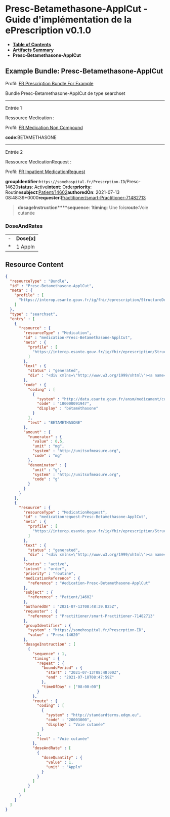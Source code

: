 # Presc-Betamethasone-ApplCut - Guide d'implémentation de la ePrescription v0.1.0

* [**Table of Contents**](toc.md)
* [**Artifacts Summary**](artifacts.md)
* **Presc-Betamethasone-ApplCut**

## Example Bundle: Presc-Betamethasone-ApplCut

Profil: [FR Prescription Bundle For Example](StructureDefinition-fr-prescription-bundle-for-example.md)

Bundle Presc-Betamethasone-ApplCut de type searchset

-------

Entrée 1

Ressource Medication :

> 

Profil: [FR Medication Non Compound](StructureDefinition-fr-medication-noncompound.md)

**code**:BETAMETHASONE

-------

Entrée 2

Ressource MedicationRequest :

> 

Profil: [FR Inpatient MedicationRequest](StructureDefinition-fr-inpatient-medicationrequest.md)

**groupIdentifier**:`https://somehospital.fr/Prescrption-ID`/Presc-14620**status**: Active**intent**: Order**priority**: Routine**subject**:[Patient/14602](Patient/14602)**authoredOn**: 2021-07-13 08:48:39+0000**requester**:[Practitioner/smart-Practitioner-71482713](Practitioner/smart-Practitioner-71482713)
> **dosageInstruction****sequence**: 1**timing**: Une fois**route**:Voie cutanée

### DoseAndRates

| | |
| :--- | :--- |
| - | **Dose[x]** |
| * | 1 Appln |





## Resource Content

```json
{
  "resourceType" : "Bundle",
  "id" : "Presc-Betamethasone-ApplCut",
  "meta" : {
    "profile" : [
      "https://interop.esante.gouv.fr/ig/fhir/eprescription/StructureDefinition/fr-prescription-bundle-for-example"
    ]
  },
  "type" : "searchset",
  "entry" : [
    {
      "resource" : {
        "resourceType" : "Medication",
        "id" : "medication-Presc-Betamethasone-ApplCut",
        "meta" : {
          "profile" : [
            "https://interop.esante.gouv.fr/ig/fhir/eprescription/StructureDefinition/fr-medication-noncompound"
          ]
        },
        "text" : {
          "status" : "generated",
          "div" : "<div xmlns=\"http://www.w3.org/1999/xhtml\"><a name=\"Medication_medication-Presc-Betamethasone-ApplCut\"> </a><p class=\"res-header-id\"><b>Narratif généré : Médication medication-Presc-Betamethasone-ApplCut</b></p><a name=\"medication-Presc-Betamethasone-ApplCut\"> </a><a name=\"hcmedication-Presc-Betamethasone-ApplCut\"> </a><div style=\"display: inline-block; background-color: #d9e0e7; padding: 6px; margin: 4px; border: 1px solid #8da1b4; border-radius: 5px; line-height: 60%\"><p style=\"margin-bottom: 0px\"/><p style=\"margin-bottom: 0px\">Profil: <a href=\"StructureDefinition-fr-medication-noncompound.html\">FR Medication Non Compound</a></p></div><p><b>code</b>: <span title=\"Codes :{http://data.esante.gouv.fr/ansm/medicament/codeSMS 100000091947}\">BETAMETHASONE</span></p><p><b>amount</b>: 0.5 mg<span style=\"background: LightGoldenRodYellow\"> (Détails : code UCUMmg = 'mg')</span>/ g<span style=\"background: LightGoldenRodYellow\"> (Détails : code UCUMg = 'g')</span></p></div>"
        },
        "code" : {
          "coding" : [
            {
              "system" : "http://data.esante.gouv.fr/ansm/medicament/codeSMS",
              "code" : "100000091947",
              "display" : "bétaméthasone"
            }
          ],
          "text" : "BETAMETHASONE"
        },
        "amount" : {
          "numerator" : {
            "value" : 0.5,
            "unit" : "mg",
            "system" : "http://unitsofmeasure.org",
            "code" : "mg"
          },
          "denominator" : {
            "unit" : "g",
            "system" : "http://unitsofmeasure.org",
            "code" : "g"
          }
        }
      }
    },
    {
      "resource" : {
        "resourceType" : "MedicationRequest",
        "id" : "medicationrequest-Presc-Betamethasone-ApplCut",
        "meta" : {
          "profile" : [
            "https://interop.esante.gouv.fr/ig/fhir/eprescription/StructureDefinition/fr-inpatient-medicationrequest"
          ]
        },
        "text" : {
          "status" : "generated",
          "div" : "<div xmlns=\"http://www.w3.org/1999/xhtml\"><a name=\"MedicationRequest_medicationrequest-Presc-Betamethasone-ApplCut\"> </a><p class=\"res-header-id\"><b>Narratif généré : PrescriptionMédicamenteuseTODO medicationrequest-Presc-Betamethasone-ApplCut</b></p><a name=\"medicationrequest-Presc-Betamethasone-ApplCut\"> </a><a name=\"hcmedicationrequest-Presc-Betamethasone-ApplCut\"> </a><div style=\"display: inline-block; background-color: #d9e0e7; padding: 6px; margin: 4px; border: 1px solid #8da1b4; border-radius: 5px; line-height: 60%\"><p style=\"margin-bottom: 0px\"/><p style=\"margin-bottom: 0px\">Profil: <a href=\"StructureDefinition-fr-inpatient-medicationrequest.html\">FR Inpatient MedicationRequest</a></p></div><p><b>status</b>: Active</p><p><b>intent</b>: Order</p><p><b>priority</b>: Routine</p><p><b>medication</b>: <code>#edication-Presc-Betamethasone-ApplCut</code></p><p><b>subject</b>: <a href=\"Patient/14602\">Patient/14602</a></p><p><b>authoredOn</b>: 2021-07-13 08:48:39+0000</p><p><b>requester</b>: <a href=\"Practitioner/smart-Practitioner-71482713\">Practitioner/smart-Practitioner-71482713</a></p><p><b>groupIdentifier</b>: <code>https://somehospital.fr/Prescrption-ID</code>/Presc-14620</p><blockquote><p><b>dosageInstruction</b></p><p><b>sequence</b>: 1</p><p><b>timing</b>: Une fois</p><p><b>route</b>: <span title=\"Codes :{http://standardterms.edqm.eu 20003000}\">Voie cutanée</span></p><h3>DoseAndRates</h3><table class=\"grid\"><tr><td style=\"display: none\">-</td><td><b>Dose[x]</b></td></tr><tr><td style=\"display: none\">*</td><td>1 Appln</td></tr></table></blockquote></div>"
        },
        "status" : "active",
        "intent" : "order",
        "priority" : "routine",
        "medicationReference" : {
          "reference" : "#edication-Presc-Betamethasone-ApplCut"
        },
        "subject" : {
          "reference" : "Patient/14602"
        },
        "authoredOn" : "2021-07-13T08:48:39.825Z",
        "requester" : {
          "reference" : "Practitioner/smart-Practitioner-71482713"
        },
        "groupIdentifier" : {
          "system" : "https://somehospital.fr/Prescrption-ID",
          "value" : "Presc-14620"
        },
        "dosageInstruction" : [
          {
            "sequence" : 1,
            "timing" : {
              "repeat" : {
                "boundsPeriod" : {
                  "start" : "2021-07-13T08:48:00Z",
                  "end" : "2021-07-18T08:47:59Z"
                },
                "timeOfDay" : ["08:00:00"]
              }
            },
            "route" : {
              "coding" : [
                {
                  "system" : "http://standardterms.edqm.eu",
                  "code" : "20003000",
                  "display" : "Voie cutanée"
                }
              ],
              "text" : "Voie cutanée"
            },
            "doseAndRate" : [
              {
                "doseQuantity" : {
                  "value" : 1,
                  "unit" : "Appln"
                }
              }
            ]
          }
        ]
      }
    }
  ]
}

```
